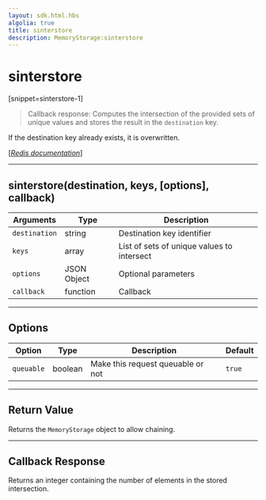 ```yaml
---
layout: sdk.html.hbs
algolia: true
title: sinterstore
description: MemoryStorage:sinterstore
---
```

  

# sinterstore
[snippet=sinterstore-1]
> Callback response:
Computes the intersection of the provided sets of unique values and stores the result in the `destination` key.

If the destination key already exists, it is overwritten.

[[_Redis documentation_]](https://redis.io/commands/sinterstore)

---

## sinterstore(destination, keys, [options], callback)

| Arguments | Type | Description |
|---------------|---------|----------------------------------------|
| `destination` | string | Destination key identifier |
| `keys` | array | List of sets of unique values to intersect |
| `options` | JSON Object | Optional parameters |
| `callback` | function | Callback |

---

## Options

| Option | Type | Description | Default |
|---------------|---------|----------------------------------------|---------|
| `queuable` | boolean | Make this request queuable or not  | `true` |
---

## Return Value

Returns the `MemoryStorage` object to allow chaining.

---

## Callback Response

Returns an integer containing the number of elements in the stored intersection.
